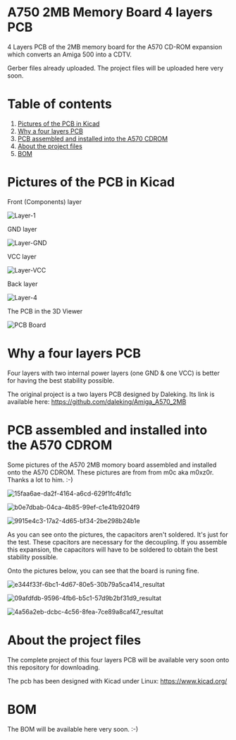 # A750 2MB Memory Board 4 layers PCB
4 Layers PCB of the 2MB memory board for the A570 CD-ROM expansion which converts an Amiga 500 into a CDTV.

Gerber files already uploaded.
The project files will be uploaded here very soon.

# Table of contents
1. [Pictures of the PCB in Kicad](#3D-View)
2. [Why a four layers PCB](#Why)
3. [PCB assembled and installed into the A570 CDROM](#Pictures)
4. [About the project files](#About-the-project-files)
6. [BOM](#BOM)


# Pictures of the PCB in Kicad <a name="3D-View"></a>

Front (Components) layer

![Layer-1](https://user-images.githubusercontent.com/80821708/144846552-b889925a-0a85-4bc6-98f6-5b099e9fbbf8.png)


GND layer

![Layer-GND](https://user-images.githubusercontent.com/80821708/144846600-be56b236-0c7d-4ead-a12e-6e39ea7debb7.png)


VCC layer

![Layer-VCC](https://user-images.githubusercontent.com/80821708/144846642-ec702289-324c-4af5-a55f-34ef19cbf1cc.png)


Back layer

![Layer-4](https://user-images.githubusercontent.com/80821708/144846665-0a8b7b74-a93e-4939-b370-0913f63c6b76.png)


The PCB in the 3D Viewer

![PCB Board](https://user-images.githubusercontent.com/80821708/143296017-c496af39-76a1-4e35-8a8e-abc80ebff179.png)


# Why a four layers PCB <a name="Why"></a>
Four layers with two internal power layers (one GND & one VCC) is better for having the best stability possible.

The original project is a two layers PCB designed by Daleking. Its link is available here:
https://github.com/daleking/Amiga_A570_2MB

# PCB assembled and installed into the A570 CDROM <a name="Pictures"></a>
Some pictures of the A570 2MB momory board assembled and installed onto the A570 CDROM.
These pictures are from from m0c aka m0xz0r. Thanks a lot to him. :-)

![15faa6ae-da2f-4164-a6cd-629f1fc4fd1c](https://user-images.githubusercontent.com/80821708/144842788-84bfdbd2-ab74-42bf-ad99-5dc1440e5b1c.jpg)

![b0e7dbab-04ca-4b85-99ef-c1e41b9204f9](https://user-images.githubusercontent.com/80821708/144842804-5cb29aba-1196-4da6-b4dc-c791981640f1.jpg)

![9915e4c3-17a2-4d65-bf34-2be298b24b1e](https://user-images.githubusercontent.com/80821708/144842822-8e6b936b-0593-4f97-9a1e-8dd36ebe716b.jpg)

As you can see onto the pictures, the capacitors aren't soldered. It's just for the test. These cpacitors are necessary for the decoupling.
If you assemble this expansion, the capacitors will have to be soldered to obtain the best stability possible.

Onto the pictures below, you can see that the board is runing fine.

![e344f33f-6bc1-4d67-80e5-30b79a5ca414_resultat](https://user-images.githubusercontent.com/80821708/144845169-d863cc11-b604-4ac4-9f58-cd29576e6098.jpg)

![09afdfdb-9596-4fb6-b5c1-57d9b2bf31d9_resultat](https://user-images.githubusercontent.com/80821708/144845212-6089620d-be7b-4f04-91cf-b438df2819f3.jpg)

![4a56a2eb-dcbc-4c56-8fea-7ce89a8caf47_resultat](https://user-images.githubusercontent.com/80821708/144845224-fdd5442d-cdc6-4ffe-b444-3d7a3825a4cd.jpg)

# About the project files <a name="About-the-project-files"></a>

The complete project of this four layers PCB will be available very soon onto this repository for downloading.

The pcb has been designed with Kicad under Linux: https://www.kicad.org/

# BOM <a name="BOM"></a>
The BOM will be available here very soon. :-)
